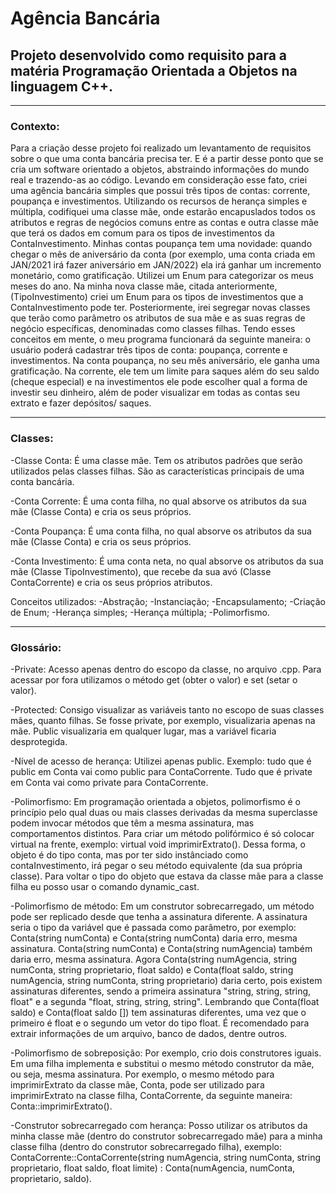 # Agência Bancária

## Projeto desenvolvido como requisito para a matéria Programação Orientada a Objetos na linguagem C++.

--------------------------------------------------------

### Contexto:
		
Para a criação desse projeto foi realizado um levantamento de requisitos sobre o que uma conta
bancária precisa ter. E é a partir desse ponto que se cria um software orientado a objetos, abstraindo
informações do mundo real e trazendo-as ao código. 
Levando em consideração esse fato, criei uma agência bancária simples que possui três tipos de
contas: corrente, poupança e investimentos. Utilizando os recursos de herança simples e múltipla, 
codifiquei uma classe mãe, onde estarão encapuslados todos os atributos e regras de negócios comuns 
entre as contas e outra classe mãe que terá os dados em comum para os tipos de investimentos da ContaInvestimento. 
Minhas contas poupança tem uma novidade: quando chegar o mês de aniversário da conta (por exemplo,
uma conta criada em JAN/2021 irá fazer aniversário em JAN/2022) ela irá ganhar um incremento monetário, 
como gratificação. Utilizei um Enum para categorizar os meus meses do ano.
Na minha nova classe mãe, citada anteriormente, (TipoInvestimento) criei um Enum para os tipos de
investimentos que a ContaInvestimento pode ter. 
Posteriormente, irei segregar novas classes que terão como parâmetro os atributos de sua mãe e as 
suas regras de negócio específicas, denominadas como classes filhas. 
Tendo esses conceitos em mente, o meu programa funcionará da seguinte maneira: o usuário poderá 
cadastrar três tipos de conta: poupança, corrente e investimentos. Na conta poupança, no seu mês aniversário, 
ele ganha uma gratificação. Na corrente, ele tem um limite para saques além do seu saldo (cheque especial) 
e na investimentos ele pode escolher qual a forma de investir seu dinheiro, além de poder visualizar em todas 
as contas seu extrato e fazer depósitos/ saques. 

--------------------------------------------------------

### Classes:

-Classe Conta:
É uma classe mãe. Tem os atributos padrões que serão utilizados pelas classes filhas. São as características principais de uma conta bancária.

-Conta Corrente: 
É uma conta filha, no qual absorve os atributos da sua mãe (Classe Conta) e cria os seus próprios. 

-Conta Poupança: 
É uma conta filha, no qual absorve os atributos da sua mãe (Classe Conta) e cria os seus próprios. 

-Conta Investimento: 
É uma conta neta, no qual absorve os atributos da sua mãe (Classe TipoInvestimento), que recebe da
sua avó (Classe ContaCorrente) e cria os seus próprios atributos. 

Conceitos utilizados:
-Abstração;
-Instanciação;
-Encapsulamento;
-Criação de Enum;
-Herança simples;
-Herança múltipla;
-Polimorfismo.

--------------------------------------------------------

### Glossário:

-Private:
Acesso apenas dentro do escopo da classe, no arquivo .cpp. Para acessar por fora utilizamos o método get
(obter o valor) e set (setar o valor).

-Protected: 
Consigo visualizar as variáveis tanto no escopo de suas classes mães, quanto filhas. Se fosse private, por exemplo,
visualizaria apenas na mãe. Public visualizaria em qualquer lugar, mas a variável ficaria desprotegida. 

-Nível de acesso de herança:
Utilizei apenas public. Exemplo: tudo que é public em Conta vai como public para ContaCorrente. Tudo que é private 
em Conta vai como private para ContaCorrente.

-Polimorfismo:
	Em programação orientada a objetos, polimorfismo é o princípio pelo qual duas ou mais classes derivadas da 
mesma superclasse podem invocar métodos que têm a mesma assinatura, mas comportamentos distintos. Para criar um 
método polifórmico é só colocar virtual na frente, exemplo: virtual void imprimirExtrato(). Dessa forma, o objeto 
é do tipo conta, mas por ter sido instânciado como contaInvestimento, irá pegar o seu método equivalente (da sua 
própria classe). Para voltar o tipo do objeto que estava da classe mãe para a classe filha eu posso usar o comando 
dynamic_cast.

-Polimorfismo de método:
	Em um construtor sobrecarregado, um método pode ser replicado desde que tenha a assinatura diferente. A assinatura 
seria o tipo da variável que é passada como parâmetro, por exemplo: Conta(string numConta) e Conta(string numConta) daria 
erro, mesma assinatura. Conta(string numConta) e Conta(string numAgencia) também daria erro, mesma assinatura. Agora 
Conta(string numAgencia, string numConta, string proprietario, float saldo) e Conta(float saldo, string numAgencia, string 
numConta, string proprietario) daria certo, pois existem assinaturas diferentes, sendo a primeira assinatura "string, string, 
string, float" e a segunda "float, string, string, string". Lembrando que Conta(float saldo) e Conta(float saldo []) tem assinaturas 
diferentes, uma vez que o primeiro é float e o segundo um vetor do tipo float. É recomendado para extrair informações de um arquivo, 
banco de dados, dentre outros.

-Polimorfismo de sobreposição:
	Por exemplo, crio dois construtores iguais. Em uma filha implementa e substitui o mesmo método construtor da mãe, ou seja, 
mesma assinatura. Por exemplo, o mesmo método para imprimirExtrato da classe mãe, Conta, pode ser utilizado para imprimirExtrato na 
classe filha, ContaCorrente, da seguinte maneira: Conta::imprimirExtrato(). 

-Construtor sobrecarregado com herança:
	Posso utilizar os atributos da minha classe mãe (dentro do construtor sobrecarregado mãe) para a minha classe filha (dentro do construtor sobrecarregado filha), exemplo: ContaCorrente::ContaCorrente(string numAgencia, string numConta, string proprietario, float saldo, float limite) : Conta(numAgencia, numConta, proprietario, saldo).
